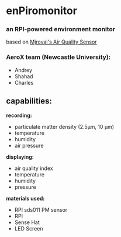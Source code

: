 # enPiromonitor

### an RPI-powered environment monitor 

based on [Mjrovai's Air Quality Sensor](https://github.com/Mjrovai/Python4DS/tree/master/RPi_Air_Quality_Sensor)
  
### AeroX team (Newcastle University):
  * Andrey
  * Shahad
  * Charles


## capabilities:

**recording:**
  * particulate matter density (2.5μm, 10 μm)
  * temperature
  * humidity
  * air pressure

**displaying:**
  * air quality index
  * temperature 
  * humidity
  * pressure

**materials used:**
  * RPI sds011 PM sensor 
  * RPI
  * Sense Hat
  * LED Screen



